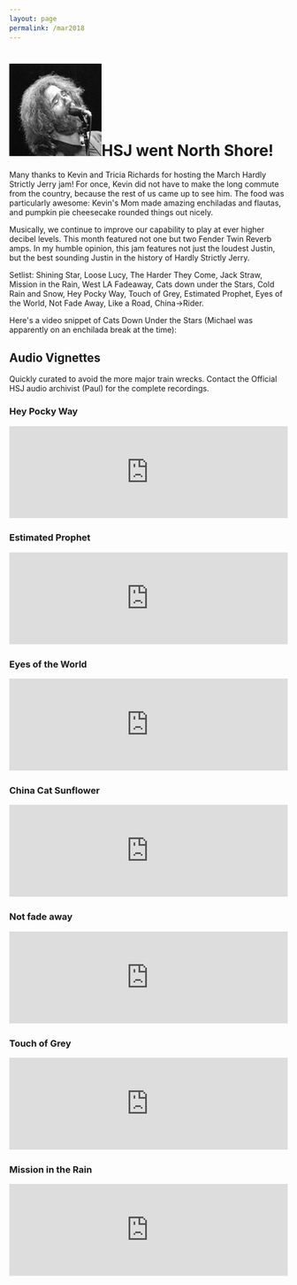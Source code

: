 ```yaml
---
layout: page
permalink: /mar2018
---
```

<h1><img class="ui avatar image" src="/images/jerryavatar.jpg">HSJ went North Shore!</h1>

Many thanks to Kevin and Tricia Richards for hosting the March Hardly Strictly Jerry jam!  For once, Kevin did not have to make the long commute from the country, because the rest of us came up to see him.  The food was particularly awesome: Kevin's Mom made amazing enchiladas and flautas, and pumpkin pie cheesecake rounded things out nicely.

Musically, we continue to improve our capability to play at ever higher decibel levels. This month featured not one but two Fender Twin Reverb amps. In my humble opinion, this jam features not just the loudest Justin, but the best sounding Justin in the history of Hardly Strictly Jerry. 

Setlist: Shining Star, Loose Lucy, The Harder They Come, Jack Straw, Mission in the Rain, West LA Fadeaway, Cats down under the Stars, Cold Rain and Snow, Hey Pocky Way, Touch of Grey, Estimated Prophet, Eyes of the World, Not Fade Away, Like a Road, China->Rider. 

Here's a video snippet of Cats Down Under the Stars (Michael was apparently on an enchilada break at the time):

<div class="ui embed" data-source="youtube" data-id="9Q7ptoy8iCM"></div> 
 

## Audio Vignettes

Quickly curated to avoid the more major train wrecks. Contact the Official HSJ audio archivist (Paul) for the complete recordings. 

### Hey Pocky Way

<iframe width="100%" height="166" scrolling="no" frameborder="no" allow="autoplay" src="https://w.soundcloud.com/player/?url=https%3A//api.soundcloud.com/tracks/427506234&color=%23ff5500&auto_play=false&hide_related=false&show_comments=true&show_user=true&show_reposts=false&show_teaser=true"></iframe>

### Estimated Prophet

<iframe width="100%" height="166" scrolling="no" frameborder="no" allow="autoplay" src="https://w.soundcloud.com/player/?url=https%3A//api.soundcloud.com/tracks/427899105&color=%23ff5500&auto_play=false&hide_related=false&show_comments=true&show_user=true&show_reposts=false&show_teaser=true"></iframe>

### Eyes of the World

<iframe width="100%" height="166" scrolling="no" frameborder="no" allow="autoplay" src="https://w.soundcloud.com/player/?url=https%3A//api.soundcloud.com/tracks/427899423&color=%23ff5500&auto_play=false&hide_related=false&show_comments=true&show_user=true&show_reposts=false&show_teaser=true"></iframe>


### China Cat Sunflower
 
<iframe width="100%" height="166" scrolling="no" frameborder="no" allow="autoplay" src="https://w.soundcloud.com/player/?url=https%3A//api.soundcloud.com/tracks/427898412&color=%23ff5500&auto_play=false&hide_related=false&show_comments=true&show_user=true&show_reposts=false&show_teaser=true"></iframe>

### Not fade away

<iframe width="100%" height="166" scrolling="no" frameborder="no" allow="autoplay" src="https://w.soundcloud.com/player/?url=https%3A//api.soundcloud.com/tracks/427898775&color=%23ff5500&auto_play=false&hide_related=false&show_comments=true&show_user=true&show_reposts=false&show_teaser=true"></iframe>

### Touch of Grey

<iframe width="100%" height="166" scrolling="no" frameborder="no" allow="autoplay" src="https://w.soundcloud.com/player/?url=https%3A//api.soundcloud.com/tracks/427899723&color=%23ff5500&auto_play=false&hide_related=false&show_comments=true&show_user=true&show_reposts=false&show_teaser=true"></iframe>

### Mission in the Rain

<iframe width="100%" height="166" scrolling="no" frameborder="no" allow="autoplay" src="https://w.soundcloud.com/player/?url=https%3A//api.soundcloud.com/tracks/427900047&color=%23ff5500&auto_play=false&hide_related=false&show_comments=true&show_user=true&show_reposts=false&show_teaser=true"></iframe>


